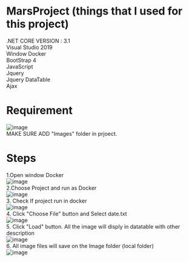 # MarsProject  (things that I used for this project)
.NET CORE VERSION : 3.1<br/>
Visual Studio 2019<br/>
Window Docker<br/>
BootStrap 4<br/>
JavaScript<br/>
Jquery<br/>
Jquery DataTable<br/>
Ajax<br/>

# Requirement
![image](https://user-images.githubusercontent.com/69368818/109007958-589d8680-7672-11eb-9168-9de89328a6ff.png)
<br/>
MAKE SURE ADD "Images" folder in prjoect.

# Steps
1.Open window Docker<br/>
![image](https://user-images.githubusercontent.com/69368818/109008534-0f016b80-7673-11eb-9b67-e38551c05a12.png)
<br/>
2.Choose Project and run as Docker<br/>
![image](https://user-images.githubusercontent.com/69368818/109008682-3ce6b000-7673-11eb-9bfe-c74372283a98.png)
<br/>
3. Check If project run in docker<br/>
![image](https://user-images.githubusercontent.com/69368818/109008761-512aad00-7673-11eb-8a32-66acf8140ff4.png)
<br/>
4. Click "Choose File" button and Select date.txt<br/>
![image](https://user-images.githubusercontent.com/69368818/109008861-6e5f7b80-7673-11eb-9fd8-52cf49568ee0.png)
<br/>
5. Click "Load" button. All the image will disply in datatable with other description<br/>
![image](https://user-images.githubusercontent.com/69368818/109009015-9d75ed00-7673-11eb-9b69-5991ed665c3f.png)
<br/>
6. All image files will save on the Image folder (local folder)<br/>
![image](https://user-images.githubusercontent.com/69368818/109009082-b5e60780-7673-11eb-8772-b7521741585b.png)
<br/>
